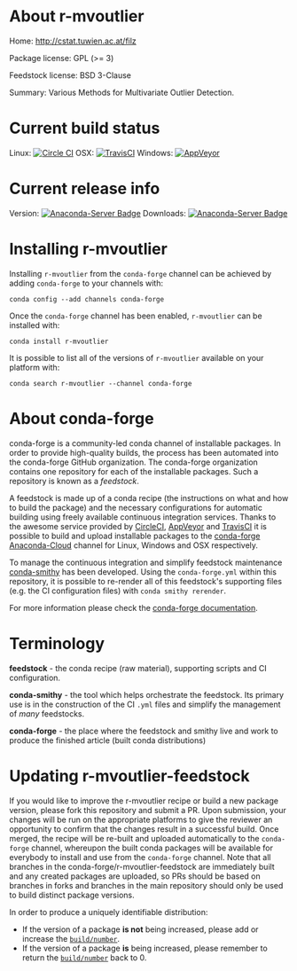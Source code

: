 About r-mvoutlier
=================

Home: http://cstat.tuwien.ac.at/filz

Package license: GPL (>= 3)

Feedstock license: BSD 3-Clause

Summary: Various Methods for Multivariate Outlier Detection.



Current build status
====================

Linux: [![Circle CI](https://circleci.com/gh/conda-forge/r-mvoutlier-feedstock.svg?style=shield)](https://circleci.com/gh/conda-forge/r-mvoutlier-feedstock)
OSX: [![TravisCI](https://travis-ci.org/conda-forge/r-mvoutlier-feedstock.svg?branch=master)](https://travis-ci.org/conda-forge/r-mvoutlier-feedstock)
Windows: [![AppVeyor](https://ci.appveyor.com/api/projects/status/github/conda-forge/r-mvoutlier-feedstock?svg=True)](https://ci.appveyor.com/project/conda-forge/r-mvoutlier-feedstock/branch/master)

Current release info
====================
Version: [![Anaconda-Server Badge](https://anaconda.org/conda-forge/r-mvoutlier/badges/version.svg)](https://anaconda.org/conda-forge/r-mvoutlier)
Downloads: [![Anaconda-Server Badge](https://anaconda.org/conda-forge/r-mvoutlier/badges/downloads.svg)](https://anaconda.org/conda-forge/r-mvoutlier)

Installing r-mvoutlier
======================

Installing `r-mvoutlier` from the `conda-forge` channel can be achieved by adding `conda-forge` to your channels with:

```
conda config --add channels conda-forge
```

Once the `conda-forge` channel has been enabled, `r-mvoutlier` can be installed with:

```
conda install r-mvoutlier
```

It is possible to list all of the versions of `r-mvoutlier` available on your platform with:

```
conda search r-mvoutlier --channel conda-forge
```


About conda-forge
=================

conda-forge is a community-led conda channel of installable packages.
In order to provide high-quality builds, the process has been automated into the
conda-forge GitHub organization. The conda-forge organization contains one repository
for each of the installable packages. Such a repository is known as a *feedstock*.

A feedstock is made up of a conda recipe (the instructions on what and how to build
the package) and the necessary configurations for automatic building using freely
available continuous integration services. Thanks to the awesome service provided by
[CircleCI](https://circleci.com/), [AppVeyor](http://www.appveyor.com/)
and [TravisCI](https://travis-ci.org/) it is possible to build and upload installable
packages to the [conda-forge](https://anaconda.org/conda-forge)
[Anaconda-Cloud](http://docs.anaconda.org/) channel for Linux, Windows and OSX respectively.

To manage the continuous integration and simplify feedstock maintenance
[conda-smithy](http://github.com/conda-forge/conda-smithy) has been developed.
Using the ``conda-forge.yml`` within this repository, it is possible to re-render all of
this feedstock's supporting files (e.g. the CI configuration files) with ``conda smithy rerender``.

For more information please check the [conda-forge documentation](https://conda-forge.org/docs/).

Terminology
===========

**feedstock** - the conda recipe (raw material), supporting scripts and CI configuration.

**conda-smithy** - the tool which helps orchestrate the feedstock.
                   Its primary use is in the construction of the CI ``.yml`` files
                   and simplify the management of *many* feedstocks.

**conda-forge** - the place where the feedstock and smithy live and work to
                  produce the finished article (built conda distributions)


Updating r-mvoutlier-feedstock
==============================

If you would like to improve the r-mvoutlier recipe or build a new
package version, please fork this repository and submit a PR. Upon submission,
your changes will be run on the appropriate platforms to give the reviewer an
opportunity to confirm that the changes result in a successful build. Once
merged, the recipe will be re-built and uploaded automatically to the
`conda-forge` channel, whereupon the built conda packages will be available for
everybody to install and use from the `conda-forge` channel.
Note that all branches in the conda-forge/r-mvoutlier-feedstock are
immediately built and any created packages are uploaded, so PRs should be based
on branches in forks and branches in the main repository should only be used to
build distinct package versions.

In order to produce a uniquely identifiable distribution:
 * If the version of a package **is not** being increased, please add or increase
   the [``build/number``](http://conda.pydata.org/docs/building/meta-yaml.html#build-number-and-string).
 * If the version of a package **is** being increased, please remember to return
   the [``build/number``](http://conda.pydata.org/docs/building/meta-yaml.html#build-number-and-string)
   back to 0.